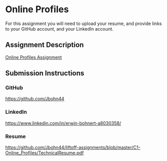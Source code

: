 # Online Profiles
For this assignment you will need to upload your resume, and provide links to your GitHub account, and your LinkedIn account.

## Assignment Description
[Online Profiles Assignment](https://education.launchcode.org/liftoff/assignments/online-profiles/)

## Submission Instructions
 
### GitHub
https://github.com/Jbohn44 
### LinkedIn
https://www.linkedin.com/in/erwin-bohnert-a8030358/
### Resume
https://github.com/Jbohn44/liftoff-assignments/blob/master/C1-Online_Profiles/TechnicalResume.pdf
